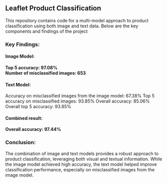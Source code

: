 ## Leaflet Product Classification

This repository contains code for a multi-model approach to product classification using both image and text data. Below are the key components and findings of the project


### Key Findings:

#### Image Model:
<b> Top 5 accuracy: 97.08% <br>
Number of misclassified images: 653 </b>

#### Text Model:
Accuracy on misclassified images from the image model: 67.38%
Top 5 accuracy on misclassified images: 93.85%
Overall accuracy: 85.06%
Overall top 5 accuracy: 93.85%

#### Combined result:
<b> Overall accuracy: 97.44% </b>

### Conclusion:
The combination of image and text models provides a robust approach to product classification, leveraging both visual and textual information. While the image model achieved high accuracy, the text model helped improve classification performance, especially on misclassified images from the image model.
